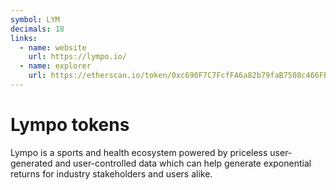 ```yaml
---
symbol: LYM
decimals: 18
links:
  - name: website
    url: https://lympo.io/
  - name: explorer
    url: https://etherscan.io/token/0xc690F7C7FcfFA6a82b79faB7508c466FEfdfc8c5
---
```


# Lympo tokens

Lympo is a sports and health ecosystem powered by priceless user-generated and user-controlled data which can help generate exponential returns for industry stakeholders and users alike.
